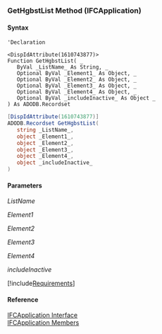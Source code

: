 ﻿### GetHgbstList Method (IFCApplication)

#### Syntax

```vbnet
'Declaration

<DispIdAttribute(1610743877)>
Function GetHgbstList( _
   ByVal _ListName_ As String, _
   Optional ByVal _Element1_ As Object, _
   Optional ByVal _Element2_ As Object, _
   Optional ByVal _Element3_ As Object, _
   Optional ByVal _Element4_ As Object, _
   Optional ByVal _includeInactive_ As Object _
) As ADODB.Recordset
```

```csharp
[DispIdAttribute(1610743877)]
ADODB.Recordset GetHgbstList( 
   string _ListName_,
   object _Element1_,
   object _Element2_,
   object _Element3_,
   object _Element4_,
   object _includeInactive_
)
```

#### Parameters

_ListName_

_Element1_

_Element2_

_Element3_

_Element4_

_includeInactive_

[!include[Requirements](../partials/requirements.md)]

#### Reference

[IFCApplication Interface](FChoice.Foundation.Clarify.Compatibility~FChoice.Foundation.Clarify.Compatibility.IFCApplication.md)  
[IFCApplication Members](FChoice.Foundation.Clarify.Compatibility~FChoice.Foundation.Clarify.Compatibility.IFCApplication_members.md)
